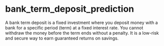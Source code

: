 # bank_term_deposit_prediction
A bank term deposit is a fixed investment where you deposit money with a bank for a specific period (term) at a fixed interest rate. You cannot withdraw the money before the term ends without a penalty. It is a low-risk and secure way to earn guaranteed returns on savings.
